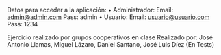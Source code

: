 Datos para acceder a la aplicación:
•	Administrador:
    Email:	admin@admin.com
    Pass:	admin
•	Usuario:
    Email:	usuario@usuario.com
    Pass:	1234

Ejercicio realizado por grupos cooperativos en clase
Realizado por:
José Antonio Llamas,
Miguel Lázaro,
Daniel Santano,
José Luis Díez (En Tests)
